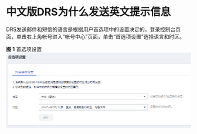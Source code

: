 # 中文版DRS为什么发送英文提示信息<a name="drs_16_0201"></a>

DRS发送邮件和短信的语言是根据用户首选项中的设置决定的。登录控制台页面，单击右上角帐号进入“帐号中心”页面，单击“首选项设置”选择语言和时区。

**图 1**  首选项设置<a name="fig1348795915013"></a>  
![](figures/首选项设置.png "首选项设置")

